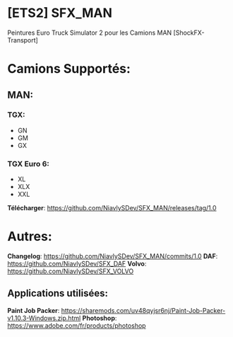 # [ETS2] SFX_MAN
Peintures Euro Truck Simulator 2 pour les Camions MAN [ShockFX-Transport]

# Camions Supportés:
## MAN:
### TGX:
- GN
- GM
- GX
### TGX Euro 6:
- XL
- XLX
- XXL

**Télécharger**: https://github.com/NiavlySDev/SFX_MAN/releases/tag/1.0

# Autres:
**Changelog**: https://github.com/NiavlySDev/SFX_MAN/commits/1.0
**DAF**: https://github.com/NiavlySDev/SFX_DAF
**Volvo**: https://github.com/NiavlySDev/SFX_VOLVO
## Applications utilisées:
**Paint Job Packer**: https://sharemods.com/uv48qyjsr6nj/Paint-Job-Packer-v1.10.3-Windows.zip.html
**Photoshop**: https://www.adobe.com/fr/products/photoshop
